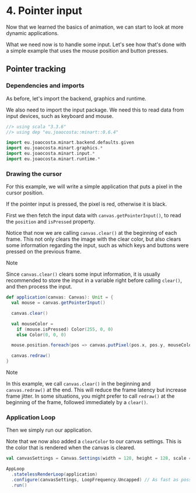 # 4. Pointer input

Now that we learned the basics of animation, we can start to look at more dynamic applications.

What we need now is to handle some input. Let's see how that's done with a simple example that uses the mouse position and button presses.

## Pointer tracking

### Dependencies and imports

As before, let's import the backend, graphics and runtime.

We also need to import the input package. We need this to read data from input devices, such as keyboard and mouse.

```scala
//> using scala "3.3.6"
//> using dep "eu.joaocosta::minart::0.6.4"

import eu.joaocosta.minart.backend.defaults.given
import eu.joaocosta.minart.graphics.*
import eu.joaocosta.minart.input.*
import eu.joaocosta.minart.runtime.*
```

### Drawing the cursor

For this example, we will write a simple application that puts a pixel in the cursor position.

If the pointer input is pressed, the pixel is red, otherwise it is black.

First we then fetch the input data with `canvas.getPointerInput()`, to read the `position` and `isPressed` property.

Notice that now we are calling `canvas.clear()` at the beginning of each frame.
This not only clears the image with the clear color, but also clears some information regarding the input, such as which keys and buttons were pressed on the previous frame.

> [!NOTE]
> Since `canvas.clear()` clears some input information, it is usually recommended to store the input in a variable right before calling `clear()`,
> and then process the input.

```scala
def application(canvas: Canvas): Unit = {
  val mouse = canvas.getPointerInput()

  canvas.clear()

  val mouseColor =
    if (mouse.isPressed) Color(255, 0, 0)
    else Color(0, 0, 0)

  mouse.position.foreach(pos => canvas.putPixel(pos.x, pos.y, mouseColor))

  canvas.redraw()
}
```

> [!NOTE]
> In this example, we call `canvas.clear()` in the beginning and `canvas.redraw()` at the end.
> This will reduce the frame latency but increase frame jitter. In some situations, you might prefer to call
> `redraw()` at the beginning of the frame, followed immediately by a `clear()`.


### Application Loop

Then we simply run our application.

Note that we now also added a `clearColor` to our canvas settings. This is the color that is rendered when the canvas is cleared.

```scala
val canvasSettings = Canvas.Settings(width = 128, height = 128, scale = Some(4), clearColor = Color(255, 255, 255))

AppLoop
  .statelessRenderLoop(application)
  .configure(canvasSettings, LoopFrequency.Uncapped) // As fast as possible
  .run()
```
